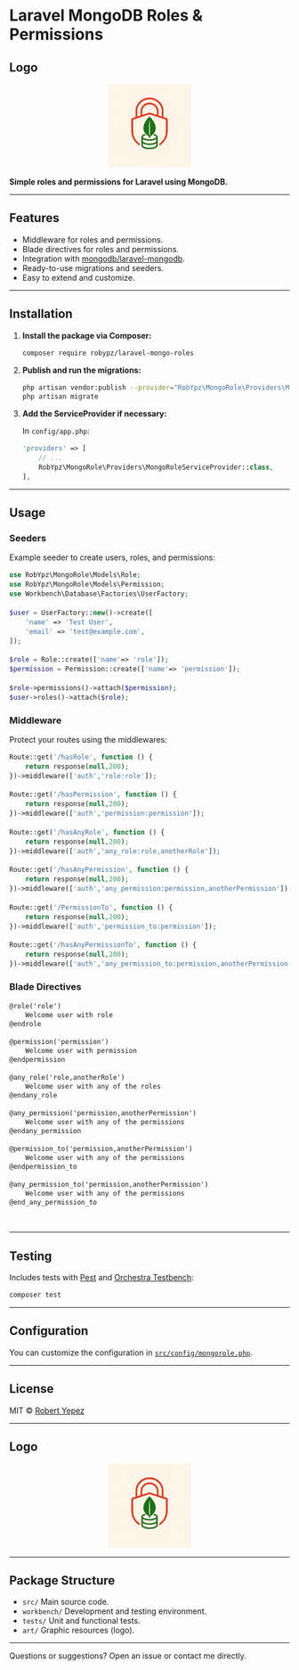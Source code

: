 # Laravel MongoDB Roles & Permissions

## Logo
<p align="center">
  <img src="/art/remove%20the%20checkmark.png" alt="Logo" width="150"/>
</p>

**Simple roles and permissions for Laravel using MongoDB.**

---

## Features

- Middleware for roles and permissions.
- Blade directives for roles and permissions.
- Integration with [mongodb/laravel-mongodb](https://github.com/mongodb/laravel-mongodb).
- Ready-to-use migrations and seeders.
- Easy to extend and customize.

---

## Installation

1. **Install the package via Composer:**

   ```bash
   composer require robypz/laravel-mongo-roles
   ```

2. **Publish and run the migrations:**

   ```bash
   php artisan vendor:publish --provider="RobYpz\MongoRole\Providers\MongoRoleServiceProvider" --tag=migrations
   php artisan migrate
   ```

3. **Add the ServiceProvider if necessary:**

   In `config/app.php`:

   ```php
   'providers' => [
       // ...
       RobYpz\MongoRole\Providers\MongoRoleServiceProvider::class,
   ],
   ```

---

## Usage

### Seeders

Example seeder to create users, roles, and permissions:

```php
use RobYpz\MongoRole\Models\Role;
use RobYpz\MongoRole\Models\Permission;
use Workbench\Database\Factories\UserFactory;

$user = UserFactory::new()->create([
    'name' => 'Test User',
    'email' => 'test@example.com',
]);

$role = Role::create(['name'=> 'role']);
$permission = Permission::create(['name'=> 'permission']);

$role->permissions()->attach($permission);
$user->roles()->attach($role);
```

### Middleware

Protect your routes using the middlewares:

```php
Route::get('/hasRole', function () {
    return response(null,200);
})->middleware(['auth','role:role']);

Route::get('/hasPermission', function () {
    return response(null,200);
})->middleware(['auth','permission:permission']);

Route::get('/hasAnyRole', function () {
    return response(null,200);
})->middleware(['auth','any_role:role,anotherRole']);

Route::get('/hasAnyPermission', function () {
    return response(null,200);
})->middleware(['auth','any_permission:permission,anotherPermission']);

Route::get('/PermissionTo', function () {
    return response(null,200);
})->middleware(['auth','permission_to:permission']);

Route::get('/hasAnyPermissionTo', function () {
    return response(null,200);
})->middleware(['auth','any_permission_to:permission,anotherPermission']);
```

### Blade Directives

```blade
@role('role')
    Welcome user with role
@endrole

@permission('permission')
    Welcome user with permission
@endpermission

@any_role('role,anotherRole')
    Welcome user with any of the roles
@endany_role

@any_permission('permission,anotherPermission')
    Welcome user with any of the permissions
@endany_permission

@permission_to('permission,anotherPermission')
    Welcome user with any of the permissions
@endpermission_to

@any_permission_to('permission,anotherPermission')
    Welcome user with any of the permissions
@end_any_permission_to



```

---

## Testing

Includes tests with [Pest](https://pestphp.com/) and [Orchestra Testbench](https://github.com/orchestral/testbench):

```bash
composer test
```

---

## Configuration

You can customize the configuration in [`src/config/mongorole.php`](src/config/mongorole.php).

---

## License

MIT © [Robert Yepez](mailto:robertyepez0208@hotmail.com)

---

## Logo

<p align="center">
  <img src="/art/remove%20the%20checkmark.png" alt="Logo" width="150"/>
</p>

---

## Package Structure

- `src/` Main source code.
- `workbench/` Development and testing environment.
- `tests/` Unit and functional tests.
- `art/` Graphic resources (logo).

---

Questions or suggestions? Open an issue or contact me directly.